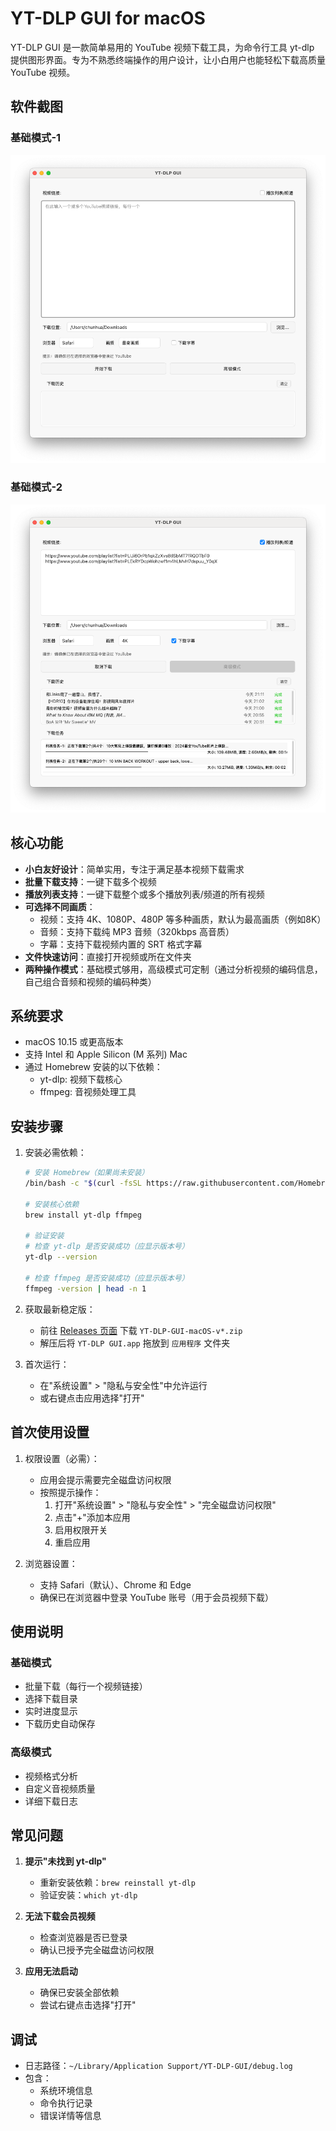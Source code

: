 # YT-DLP GUI for macOS

YT-DLP GUI 是一款简单易用的 YouTube 视频下载工具，为命令行工具 yt-dlp 提供图形界面。专为不熟悉终端操作的用户设计，让小白用户也能轻松下载高质量 YouTube 视频。

## 软件截图

### 基础模式-1
![基础模式界面](screenshots/main-0.png)

### 基础模式-2
![基础模式界面](screenshots/main.png)

## 核心功能

- **小白友好设计**：简单实用，专注于满足基本视频下载需求
- **批量下载支持**：一键下载多个视频
- **播放列表支持**：一键下载整个或多个播放列表/频道的所有视频
- **可选择不同画质**：
  - 视频：支持 4K、1080P、480P 等多种画质，默认为最高画质（例如8K）
  - 音频：支持下载纯 MP3 音频（320kbps 高音质）
  - 字幕：支持下载视频内置的 SRT 格式字幕
- **文件快速访问**：直接打开视频或所在文件夹
- **两种操作模式**：基础模式够用，高级模式可定制（通过分析视频的编码信息，自己组合音频和视频的编码种类）

## 系统要求

- macOS 10.15 或更高版本
- 支持 Intel 和 Apple Silicon (M 系列) Mac
- 通过 Homebrew 安装的以下依赖：
  - yt-dlp: 视频下载核心
  - ffmpeg: 音视频处理工具

## 安装步骤

1. 安装必需依赖：
   ```bash
   # 安装 Homebrew（如果尚未安装）
   /bin/bash -c "$(curl -fsSL https://raw.githubusercontent.com/Homebrew/install/HEAD/install.sh)"
   
   # 安装核心依赖
   brew install yt-dlp ffmpeg
   
   # 验证安装
   # 检查 yt-dlp 是否安装成功（应显示版本号）
   yt-dlp --version
   
   # 检查 ffmpeg 是否安装成功（应显示版本号）
   ffmpeg -version | head -n 1
   ```

2. 获取最新稳定版：
   - 前往 [Releases 页面](https://github.com/luluyayawawa123/yt-dlp-gui/releases/latest) 下载 `YT-DLP-GUI-macOS-v*.zip`
   - 解压后将 `YT-DLP GUI.app` 拖放到 `应用程序` 文件夹

3. 首次运行：
   - 在"系统设置" > "隐私与安全性"中允许运行
   - 或右键点击应用选择"打开"

## 首次使用设置

1. 权限设置（必需）：
   - 应用会提示需要完全磁盘访问权限
   - 按照提示操作：
     1. 打开"系统设置" > "隐私与安全性" > "完全磁盘访问权限"
     2. 点击"+"添加本应用
     3. 启用权限开关
     4. 重启应用

2. 浏览器设置：
   - 支持 Safari（默认）、Chrome 和 Edge
   - 确保已在浏览器中登录 YouTube 账号（用于会员视频下载）

## 使用说明

### 基础模式
- 批量下载（每行一个视频链接）
- 选择下载目录
- 实时进度显示
- 下载历史自动保存

### 高级模式
- 视频格式分析
- 自定义音视频质量
- 详细下载日志

## 常见问题

1. **提示"未找到 yt-dlp"**
   - 重新安装依赖：`brew reinstall yt-dlp`
   - 验证安装：`which yt-dlp`

2. **无法下载会员视频**
   - 检查浏览器是否已登录
   - 确认已授予完全磁盘访问权限

3. **应用无法启动**
   - 确保已安装全部依赖
   - 尝试右键点击选择"打开"

## 调试
- 日志路径：`~/Library/Application Support/YT-DLP-GUI/debug.log`
- 包含：
  - 系统环境信息
  - 命令执行记录
  - 错误详情等信息